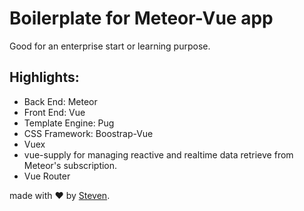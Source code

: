 # Boilerplate for Meteor-Vue app
Good for an enterprise start or learning purpose.

## Highlights: 
- Back End: Meteor
- Front End: Vue
- Template Engine: Pug
- CSS Framework: Boostrap-Vue
- Vuex
- vue-supply for managing reactive and realtime data retrieve from Meteor's subscription.
- Vue Router

made with &#x2764; by [Steven](https://github.com/iamstevendao).
